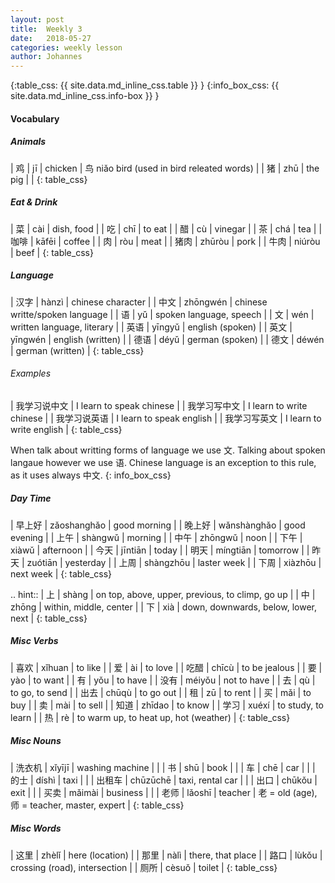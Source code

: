```yaml
---
layout: post
title:  Weekly 3
date:   2018-05-27
categories: weekly lesson
author: Johannes
---
```


{:table_css: {{ site.data.md_inline_css.table }} }
{:info_box_css: {{ site.data.md_inline_css.info-box }} }

#### Vocabulary
##### Animals

| 鸡 | jī  | chicken | 鸟 niǎo bird (used in bird releated words) |
| 猪 | zhū | the pig |                                            |
{: table_css}

##### Eat & Drink

| 菜   | cài    | dish, food |
| 吃   | chī    | to eat     |
| 醋   | cù     | vinegar    |
| 茶   | chá    | tea        |
| 咖啡 | kāfēi  | coffee     |
| 肉   | ròu    | meat       |
| 猪肉 | zhūròu | pork       |
| 牛肉 | niúròu | beef       |
{: table_css}

##### Language

| 汉字 | hànzì    | chinese character              |
| 中文 | zhōngwén | chinese writte/spoken language |
| 语   | yǔ       | spoken language, speech        |
| 文   | wén      | written language, literary     |
| 英语 | yīngyǔ   | english (spoken)               |
| 英文 | yīngwén  | english (written)              |
| 德语 | déyǔ     | german (spoken)                |
| 德文 | déwén    | german (written)               |
{: table_css}

###### Examples

| 我学习说中文 | I learn to speak chinese |
| 我学习写中文 | I learn to write chinese |
| 我学习说英语 | I learn to speak english |
| 我学习写英文 | I learn to write english |
{: table_css}

When talk about writting forms of language we use 文. Talking about
spoken langaue however we use 语.
Chinese language is an exception to this rule, as it uses always 中文.
{: info_box_css}

##### Day Time

| 早上好 | zǎoshanghǎo | good morning |
| 晚上好 | wǎnshànghǎo | good evening |
| 上午   | shàngwǔ     | morning      |
| 中午   | zhōngwǔ     | noon         |
| 下午   | xiàwǔ       | afternoon    |
| 今天   | jīntiān     | today        |
| 明天   | míngtiān    | tomorrow     |
| 昨天   | zuótiān     | yesterday    |
| 上周   | shàngzhōu   | laster week  |
| 下周   | xiàzhōu     | next week    |
{: table_css}

.. hint::
| 上 | shàng | on top, above, upper, previous, to climp, go up |
| 中 | zhōng | within, middle, center                          |
| 下 | xià   | down, downwards, below, lower, next             |
{: table_css}

##### Misc Verbs

| 喜欢 | xǐhuan | to like                               |
| 爱   | ài     | to love                               |
| 吃醋 | chīcù  | to be jealous                         |
| 要   | yào    | to want                               |
| 有   | yǒu    | to have                               |
| 没有 | méiyǒu | not to have                           |
| 去   | qù     | to go, to send                        |
| 出去 | chūqù  | to go out                             |
| 租   | zū     | to rent                               |
| 买   | mǎi    | to buy                                |
| 卖   | mài    | to sell                               |
| 知道 | zhīdao | to know                               |
| 学习 | xuéxí  | to study, to learn                    |
| 热   | rè     | to warm up, to heat up, hot (weather) |
{: table_css}

##### Misc Nouns

| 洗衣机 | xǐyījī   | washing machine  |                                              |
| 书     | shū      | book             |                                              |
| 车     | chē      | car              |                                              |
| 的士   | díshì    | taxi             |                                              |
| 出租车 | chūzūchē | taxi, rental car |                                              |
| 出口   | chūkǒu   | exit             |                                              |
| 买卖   | mǎimài   | business         |                                              |
| 老师   | lǎoshī   | teacher          | 老 = old (age), 师 = teacher, master, expert |
{: table_css}

##### Misc Words

| 这里 | zhèlǐ | here (location)               |
| 那里 | nàlì  | there, that place             |
| 路口 | lùkǒu | crossing (road), intersection |
| 厕所 | cèsuǒ | toilet                        |
{: table_css}

